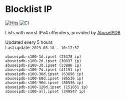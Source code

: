 # Blocklist IP

[![Hits](https://hits.seeyoufarm.com/api/count/incr/badge.svg?url=https%3A%2F%2Fgithub.com%2Fborestad%2Fblocklist-ip%2F&count_bg=%2379C83D&title_bg=%23555555&icon=&icon_color=%23E7E7E7&title=hits&edge_flat=false)](https://hits.seeyoufarm.com)  ![CI](https://img.shields.io/github/workflow/status/borestad/blocklist-ip/CI?style=flat-square)

Lists with worst IPv4 offenders, provided by [AbuseIPDB](https://www.abuseipdb.com/)

<!-- FOOTER-PLACEHOLDER -->
Updated every 5 hours<br>
Last update: `2023-08-18 - 10:17:37`
```
abuseipdb-s100-1d.ipset (25378 ip)
abuseipdb-s100-2d.ipset (30837 ip)
abuseipdb-s100-3d.ipset (33890 ip)
abuseipdb-s100-7d.ipset (41191 ip)
abuseipdb-s100-30d.ipset (63896 ip)
abuseipdb-s100-60d.ipset (86536 ip)
abuseipdb-s100-90d.ipset (86536 ip)
abuseipdb-s100-120d.ipset (151851 ip)
abuseipdb-s100-all.ipset (349547 ip)
```
